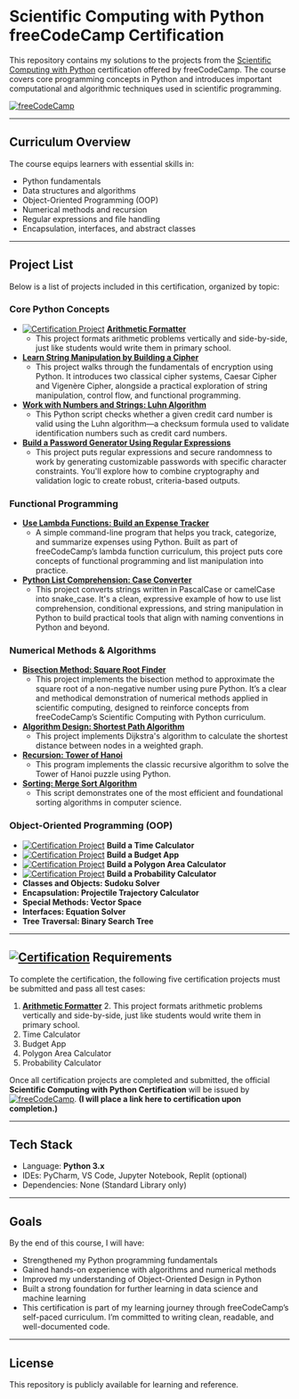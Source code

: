 # Scientific Computing with Python freeCodeCamp Certification

This repository contains my solutions to the projects from the [Scientific Computing with Python](https://www.freecodecamp.org/learn/scientific-computing-with-python/) certification offered by freeCodeCamp. The course covers core programming concepts in Python and introduces important computational and algorithmic techniques used in scientific programming.

[![freeCodeCamp](https://img.shields.io/badge/freeCodeCamp-Scientific_Computing_with_Python-0A0A23?logo=freeCodeCamp&logoColor=white&style=flat)](https://www.freecodecamp.org/learn/scientific-computing-with-python/)

---

## Curriculum Overview

The course equips learners with essential skills in:

- Python fundamentals
- Data structures and algorithms
- Object-Oriented Programming (OOP)
- Numerical methods and recursion
- Regular expressions and file handling
- Encapsulation, interfaces, and abstract classes

---

## Project List

Below is a list of projects included in this certification, organized by topic:

### Core Python Concepts

- [![Certification Project](https://img.shields.io/badge/Certification-Project-blueviolet?style=flat&logo=python&logoColor=white)]()
[**Arithmetic Formatter**](./Certification-Projects/Arithmetic%20Porgram)
  - This project formats arithmetic problems vertically and side-by-side, just like students would write them in primary school.
- [**Learn String Manipulation by Building a Cipher**](./Non-Certification-Projects/Section%201/cipher)
  - This project walks through the fundamentals of encryption using Python. It introduces two classical cipher systems, Caesar Cipher and Vigenère Cipher, alongside a practical exploration of string manipulation, control flow, and functional programming.
- [**Work with Numbers and Strings: Luhn Algorithm**](./Non-Certification-Projects/Section%201/Luhn%20Algo)
  - This Python script checks whether a given credit card number is valid using the Luhn algorithm—a checksum formula used to validate identification numbers such as credit card numbers.
- [**Build a Password Generator Using Regular Expressions**](./Non-Certification-Projects/Section%202/Password%20Generator)
  - This project puts regular expressions and secure randomness to work by generating customizable passwords with specific character constraints. You'll explore how to combine cryptography and validation logic to create robust, criteria-based outputs.

### Functional Programming

- [**Use Lambda Functions: Build an Expense Tracker**](./Non-Certification-Projects/Section%201/Expense%20Tracker)
  - A simple command-line program that helps you track, categorize, and summarize expenses using Python. Built as part of freeCodeCamp’s lambda function curriculum, this project puts core concepts of functional programming and list manipulation into practice.
- [**Python List Comprehension: Case Converter**](./Non-Certification-Projects/Section%201/Case%20Converter)
  - This project converts strings written in PascalCase or camelCase into snake_case. It's a clean, expressive example of how to use list comprehension, conditional expressions, and string manipulation in Python to build practical tools that align with naming conventions in Python and beyond.

### Numerical Methods & Algorithms

- [**Bisection Method: Square Root Finder**](./Non-Certification-Projects/Section%201/Find%20the%20Square%20Root%20of%20a%20Number)
  - This project implements the bisection method to approximate the square root of a non-negative number using pure Python. It’s a clear and methodical demonstration of numerical methods applied in scientific computing, designed to reinforce concepts from freeCodeCamp’s Scientific Computing with Python curriculum.
- [**Algorithm Design: Shortest Path Algorithm**](./Non-Certification-Projects/Section%202/Shortest%20Path)
  - This project implements Dijkstra's algorithm to calculate the shortest distance between nodes in a weighted graph.
- [**Recursion: Tower of Hanoi**](./Non-Certification-Projects/Section%202/Tower%20of%20Hanoi%20Puzzle)
  - This program implements the classic recursive algorithm to solve the Tower of Hanoi puzzle using Python.
- [**Sorting: Merge Sort Algorithm**](./Non-Certification-Projects/Section%202/Merge%20Sort%20Algo)
  - This script demonstrates one of the most efficient and foundational sorting algorithms in computer science. 

### Object-Oriented Programming (OOP)

- [![Certification Project](https://img.shields.io/badge/Certification-Project-blueviolet?style=flat&logo=python&logoColor=white)]() **Build a Time Calculator**
- [![Certification Project](https://img.shields.io/badge/Certification-Project-blueviolet?style=flat&logo=python&logoColor=white)]() **Build a Budget App**
- [![Certification Project](https://img.shields.io/badge/Certification-Project-blueviolet?style=flat&logo=python&logoColor=white)]() **Build a Polygon Area Calculator**
- [![Certification Project](https://img.shields.io/badge/Certification-Project-blueviolet?style=flat&logo=python&logoColor=white)]() **Build a Probability Calculator**
- **Classes and Objects: Sudoku Solver**
- **Encapsulation: Projectile Trajectory Calculator**
- **Special Methods: Vector Space**
- **Interfaces: Equation Solver**
- **Tree Traversal: Binary Search Tree**

---

## [![Certification](https://img.shields.io/badge/Certification-Project-blueviolet?style=flat&logo=python&logoColor=white)]() Requirements

To complete the certification, the following five certification projects must be submitted and pass all test cases:

1. [**Arithmetic Formatter**](./Certification-Projects/Arithmetic%20Porgram)
   2. This project formats arithmetic problems vertically and side-by-side, just like students would write them in primary school.
2. Time Calculator
3. Budget App
4. Polygon Area Calculator
5. Probability Calculator

Once all certification projects are completed and submitted, the official **Scientific Computing with Python Certification** will be issued by [![freeCodeCamp](https://img.shields.io/badge/freeCodeCamp-Scientific_Computing_with_Python-0A0A23?logo=freeCodeCamp&logoColor=white&style=flat)](https://www.freecodecamp.org/learn/scientific-computing-with-python/). **(I will place a link here to certification upon completion.)**

---

## Tech Stack

- Language: **Python 3.x**
- IDEs: PyCharm, VS Code, Jupyter Notebook, Replit (optional)
- Dependencies: None (Standard Library only)

---

## Goals

By the end of this course, I will have:

- Strengthened my Python programming fundamentals
- Gained hands-on experience with algorithms and numerical methods
- Improved my understanding of Object-Oriented Design in Python
- Built a strong foundation for further learning in data science and machine learning
- This certification is part of my learning journey through freeCodeCamp’s self-paced curriculum. I’m committed to writing clean, readable, and well-documented code.

---

## License

This repository is publicly available for learning and reference.